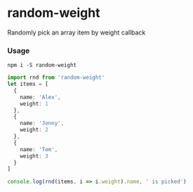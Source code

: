 # random-weight
Randomly pick an array item by weight callback

### Usage
```
npm i -S random-weight
```

``` typescript
import rnd from 'random-weight'
let items = [
  {
    name: 'Alex',
    weight: 1
  },
  {
    name: 'Jonny',
    weight: 2
  },
  {
    name: 'Tom',
    weight: 3
  }
]

console.log(rnd(items, i => i.weight).name, ' is picked')
```
